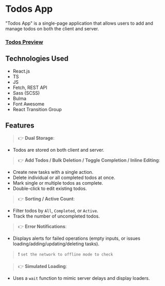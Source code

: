 # Todos App

"Todos App" is a single-page application that allows users to add and manage todos on both the client and server.

### [Todos Preview](https://todos-web.pages.dev/)

## Technologies Used

- React.js
- TS
- JS
- Fetch, REST API
- Sass (SCSS)
- Bulma
- Font Awesome
- React Transition Group

## Features

> 👉 **Dual Storage**:

- Todos are stored on both client and server.

> 👉 **Add Todos / Bulk Deletion / Toggle Completion / Inline Editing**:

- Create new tasks with a single action.
- Delete individual or all completed todos at once.
- Mark single or multiple todos as complete.
- Double-click to edit existing todos.

> 👉 **Sorting / Active Count**:

- Filter todos by `All`, `Completed`, or `Active`.
- Track the number of uncompleted todos.

> 👉 **Error Notifications**:

- Displays alerts for failed operations (empty inputs, or issues loading/adding/updating/deleting tasks).
> ❗ `set the network to offline mode to check`

> 👉 **Simulated Loading**:

- Uses a `wait` function to mimic server delays and display loaders.